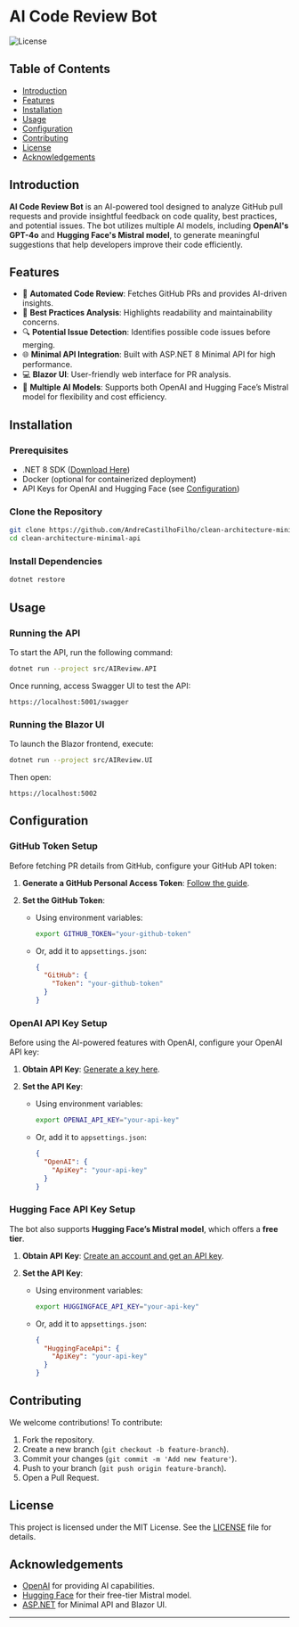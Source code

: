 # AI Code Review Bot

![License](https://img.shields.io/badge/license-MIT-blue.svg)

## Table of Contents

- [Introduction](#introduction)
- [Features](#features)
- [Installation](#installation)
- [Usage](#usage)
- [Configuration](#configuration)
- [Contributing](#contributing)
- [License](#license)
- [Acknowledgements](#acknowledgements)

## Introduction

**AI Code Review Bot** is an AI-powered tool designed to analyze GitHub pull requests and provide insightful feedback on code quality, best practices, and potential issues. The bot utilizes multiple AI models, including **OpenAI's GPT-4o** and **Hugging Face's Mistral model**, to generate meaningful suggestions that help developers improve their code efficiently.

## Features

- 🚀 **Automated Code Review**: Fetches GitHub PRs and provides AI-driven insights.
- 📖 **Best Practices Analysis**: Highlights readability and maintainability concerns.
- 🔍 **Potential Issue Detection**: Identifies possible code issues before merging.
- 🌐 **Minimal API Integration**: Built with ASP.NET 8 Minimal API for high performance.
- 💻 **Blazor UI**: User-friendly web interface for PR analysis.
- 🤖 **Multiple AI Models**: Supports both OpenAI and Hugging Face’s Mistral model for flexibility and cost efficiency.

## Installation

### Prerequisites

- .NET 8 SDK ([Download Here](https://dotnet.microsoft.com/en-us/download/dotnet/8.0))
- Docker (optional for containerized deployment)
- API Keys for OpenAI and Hugging Face (see [Configuration](#configuration))

### Clone the Repository

```bash
git clone https://github.com/AndreCastilhoFilho/clean-architecture-minimal-api.git
cd clean-architecture-minimal-api
```

### Install Dependencies

```bash
dotnet restore
```

## Usage

### Running the API

To start the API, run the following command:

```bash
dotnet run --project src/AIReview.API
```

Once running, access Swagger UI to test the API:

```
https://localhost:5001/swagger
```

### Running the Blazor UI

To launch the Blazor frontend, execute:

```bash
dotnet run --project src/AIReview.UI
```

Then open:

```
https://localhost:5002
```

## Configuration

### GitHub Token Setup

Before fetching PR details from GitHub, configure your GitHub API token:

1. **Generate a GitHub Personal Access Token**: [Follow the guide](https://docs.github.com/en/authentication/keeping-your-account-and-data-secure/creating-a-personal-access-token).
2. **Set the GitHub Token**:

   - Using environment variables:
     ```bash
     export GITHUB_TOKEN="your-github-token"
     ```
   - Or, add it to `appsettings.json`:
     ```json
     {
       "GitHub": {
         "Token": "your-github-token"
       }
     }
     ```

### OpenAI API Key Setup

Before using the AI-powered features with OpenAI, configure your OpenAI API key:

1. **Obtain API Key**: [Generate a key here](https://platform.openai.com/account/api-keys).
2. **Set the API Key**:

   - Using environment variables:
     ```bash
     export OPENAI_API_KEY="your-api-key"
     ```
   - Or, add it to `appsettings.json`:
     ```json
     {
       "OpenAI": {
         "ApiKey": "your-api-key"
       }
     }
     ```

### Hugging Face API Key Setup

The bot also supports **Hugging Face’s Mistral model**, which offers a **free tier**.

1. **Obtain API Key**: [Create an account and get an API key](https://huggingface.co/settings/tokens).
2. **Set the API Key**:

   - Using environment variables:
     ```bash
     export HUGGINGFACE_API_KEY="your-api-key"
     ```
   - Or, add it to `appsettings.json`:
     ```json
     {
       "HuggingFaceApi": {
         "ApiKey": "your-api-key"
       }
     }
     ```

## Contributing

We welcome contributions! To contribute:

1. Fork the repository.
2. Create a new branch (`git checkout -b feature-branch`).
3. Commit your changes (`git commit -m 'Add new feature'`).
4. Push to your branch (`git push origin feature-branch`).
5. Open a Pull Request.

## License

This project is licensed under the MIT License. See the [LICENSE](LICENSE) file for details.

## Acknowledgements

- [OpenAI](https://openai.com/) for providing AI capabilities.
- [Hugging Face](https://huggingface.co/) for their free-tier Mistral model.
- [ASP.NET](https://dotnet.microsoft.com/en-us/apps/aspnet) for Minimal API and Blazor UI.

---

